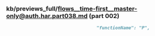 ### kb/previews_full/flows__time-first__master-only@auth.har.part038.md (part 002)

```md
                                  "functionName": "P",
       
```

```
